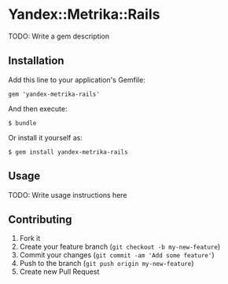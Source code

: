 # Yandex::Metrika::Rails

TODO: Write a gem description

## Installation

Add this line to your application's Gemfile:

    gem 'yandex-metrika-rails'

And then execute:

    $ bundle

Or install it yourself as:

    $ gem install yandex-metrika-rails

## Usage

TODO: Write usage instructions here

## Contributing

1. Fork it
2. Create your feature branch (`git checkout -b my-new-feature`)
3. Commit your changes (`git commit -am 'Add some feature'`)
4. Push to the branch (`git push origin my-new-feature`)
5. Create new Pull Request

